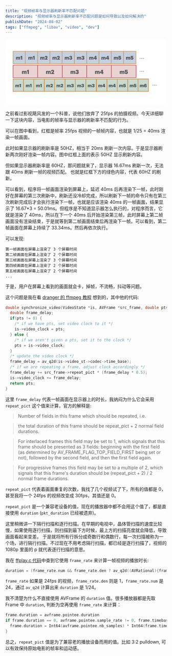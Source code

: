 ```yaml
---
title: "视频帧率与显示器刷新率不匹配问题"
description: "视频帧率与显示器刷新率不匹配问题是如何导致以及如何解决的"
publishDate: "2024-08-02"
tags: ["ffmpeg", "libav", "video", "dev"]
---
```


![25fps-to-60hz](fps.png)

之前看过影视飓风发的一个科普，说他们放弃了 25fps 的拍摄视频。今天详细聊一下这块内容，当电影的帧率与显示器的刷新率不匹配的行为。


可以在图中看到，红框是帧率 25fps 视频的一帧帧内容，也就是 1/25 = 40ms 渲染一帧画面。

此时如果显示器的刷新率是 50HZ，相当于 20ms 刷新一次内容。于是显示器刷新两次刚好渲染一帧内容。图中红框上面的表示 50HZ 显示刷新内容。

但如果显示器刷新率是 60HZ，那问题就来了，显示器 16.67ms 刷新一次，无法跟 40ms 刷新一帧的视频匹配。 也就是红框下方的绿色内容，代表 60HZ 的刷新。


可以看到，程序将一帧画面渲染到屏幕上，延迟 40ms 后再渲染下一帧，此时刚好在屏幕的第三次刷新中，刷新还没冷却完成，所以刷新下一帧的命令只有在第三次刷新完成后才会执行渲染下一帧，也就是应该渲染 40ms 的一帧画面，结果显示了 16.67*3 = 50.01ms。但程序是不知道显示器怎么执行的，对程序而言，它就是渲染了 40ms，所以在下一个 40ms 后开始渲染第三帧，此时屏幕上第二帧画面没有渲染结束，于是就等到第二帧画面结束后再渲染下一帧。可以看到，第二帧画面在屏幕上持续了 33.34ms。然后再依次执行。

可以发现:

```
第一帧画面在屏幕上渲染了 3 个屏幕时间
第二帧画面在屏幕上渲染了 2 个屏幕时间
第三帧画面在屏幕上渲染了 3 个屏幕时间
第四帧画面在屏幕上渲染了 2 个屏幕时间
第五帧画面在屏幕上渲染了 2 个屏幕时间
...
```

于是，用户在屏幕上看到的画面就会卡，掉帧，不流畅，抖动等问题。


这个问题是我在看 [dranger 的 ffmpeg 教程](http://dranger.com/ffmpeg/tutorial05.html) 想到的，其中他的代码:

```c
double synchronize_video(VideoState *is, AVFrame *src_frame, double pts) {
  double frame_delay;
  if(pts != 0) {
    /* if we have pts, set video clock to it */
    is->video_clock = pts;
  } else {
    /* if we aren't given a pts, set it to the clock */
    pts = is->video_clock;
  }
  /* update the video clock */
  frame_delay = av_q2d(is->video_st->codec->time_base);
  /* if we are repeating a frame, adjust clock accordingly */
  frame_delay += src_frame->repeat_pict * (frame_delay * 0.5);
  is->video_clock += frame_delay;
  return pts;
}
```

这里 `frame_delay` 代表一帧画面在显示器上的时长，我纳闷为什么它会采用 `repeat_pict` 这个值来计算，官方的解释是:

> Number of fields in this frame which should be repeated, i.e.

> the total duration of this frame should be repeat_pict + 2 normal field durations.

> For interlaced frames this field may be set to 1, which signals that this frame should be presented as 3 fields: beginning with the first field (as determined by AV_FRAME_FLAG_TOP_FIELD_FIRST being set or not), followed by the second field, and then the first field again.

> For progressive frames this field may be set to a multiple of 2, which signals that this frame's duration should be (repeat_pict + 2) / 2 normal frame durations.

`repeat_pict` 代表着画面重复的次数，我找了几个视频试了下，所有的值都是 0，甚至我将一个 24fps 的视频改变成 30fps，其值还是 0。

`repeat_pict` 是一个兼容老设备的值，现在的播放器中都不会用这个值了，都是直接使用 `duration` (`pkt_duration` 已经被遗弃)。

这里稍微讲一下隔行扫描和逐行扫描。在早期的电视中，晶体管扫描的速度比较慢，如果使用逐行扫描，则扫描到最下方时候，最上方的扫描亮度就会降低，导致画面看起来变差。
于是就将所有行拆分成奇数行和偶数行，每一次扫描被称为一个场，进行隔行扫描。不过现在不用考虑隔行扫描，都已经是逐行扫描了，视频的 1080p 里面的 p 就代表逐行扫描的意思。


我在 [ffplay.c 代码](https://github.com/FFmpeg/FFmpeg/blob/master/fftools/ffplay.c#L2241)中查到它使用 `frame_rate` 来计算一帧视频的播放时长:

```c
duration = (frame_rate.num && frame_rate.den ? av_q2d((AVRational){frame_rate.den, frame_rate.num}) : 0);
```

`frame_rate` 如果是 24fps 的视频，`frame_rate.den` 则是 1，`frame_rate.num` 是 24，通过 `av_q2d` 计算出来 `duration` 是 1/24。


我不清楚为什么不直接使用 AVFrame 的 `duration` 值。很多播放器都是先取 Frame 中 `duration`, 判断为空再使用 `frame_rate` 来计算：

```swift
frame.duration = avframe.pointee.duration
if frame.duration == 0, avframe.pointee.sample_rate != 0, frame.timebase.num != 0 {
  frame.duration = Int64(avframe.pointee.nb_samples) * Int64(frame.timebase.den) / (Int64(avframe.pointee.sample_rate) * Int64(frame.timebase.num))
}
```

总之，`repeat_pict` 值是为了兼容老的播放设备而用的值。比如 3:2 pulldown, 可以有效保持原始电影的帧率和运动感。

